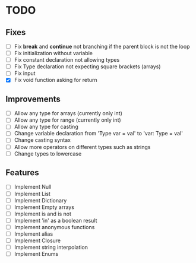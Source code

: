 # TODO

## Fixes
- [ ] Fix **break** and **continue** not branching if the parent block is not the loop
- [ ] Fix initialization without variable
- [ ] Fix constant declaration not allowing types
- [ ] Fix Type declaration not expecting square brackets (arrays)
- [ ] Fix input
- [x] Fix void function asking for return

## Improvements
- [ ] Allow any type for arrays (currently only int)
- [ ] Allow any type for range (currently only int)
- [ ] Allow any type for casting
- [ ] Change variable declaration from 'Type var = val' to 'var: Type = val'
- [ ] Change casting syntax
- [ ] Allow more operators on different types such as strings
- [ ] Change types to lowercase

## Features
- [ ] Implement Null
- [ ] Implement List
- [ ] Implement Dictionary
- [ ] Implement Empty arrays
- [ ] Implement is and is not
- [ ] Implement 'in' as a boolean result
- [ ] Implement anonymous functions
- [ ] Implement alias
- [ ] Implement Closure
- [ ] Implement string interpolation
- [ ] Implement Enums